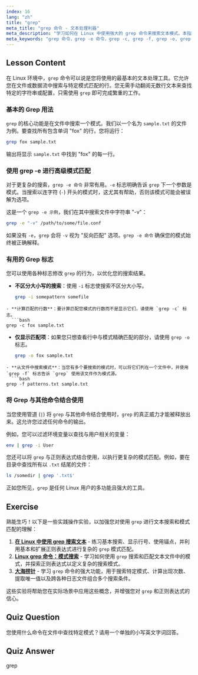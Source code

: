 ```yaml
---
index: 16
lang: "zh"
title: "grep"
meta_title: "grep 命令 - 文本处理利器"
meta_description: "学习如何在 Linux 中使用强大的 grep 命令来搜索文本模式。本指南涵盖基本用法、grep -e 命令、使用 grep -c 进行计数以及其他用于有效文本处理的关键选项。"
meta_keywords: "grep 命令，grep -e 命令，grep -c, grep -f, grep -o, grep -e 示例，linux grep, 文本搜索，模式匹配，文本处理，linux 教程"
---
```


## Lesson Content

在 Linux 环境中，`grep` 命令可以说是您将使用的最基本的文本处理工具。它允许您在文件或数据流中搜索与特定模式匹配的行。您无需手动翻阅无数行文本来查找特定的字符串或配置，只需使用 `grep` 即可完成繁重的工作。

### 基本的 Grep 用法

`grep` 的核心功能是在文件中搜索一个模式。我们以一个名为 `sample.txt` 的文件为例。要查找所有包含单词 "fox" 的行，您将运行：

```bash
grep fox sample.txt
```

输出将显示 `sample.txt` 中找到 "fox" 的每一行。

### 使用 grep -e 进行高级模式匹配

对于更复杂的搜索，`grep -e 命令` 非常有用。`-e` 标志明确告诉 `grep` 下一个参数是模式。当搜索以连字符 (`-`) 开头的模式时，这尤其有帮助，否则该模式可能会被误解为选项。

这是一个 `grep -e 示例`，我们在其中搜索文件中字符串 "-v"：

```bash
grep -e "-v" /path/to/some/file.conf
```

如果没有 `-e`，`grep` 会将 `-v` 视为 "反向匹配" 选项。`grep -e 命令` 确保您的模式始终被正确解释。

### 有用的 Grep 标志

您可以使用各种标志修改 `grep` 的行为，以优化您的搜索结果。

- **不区分大小写的搜索**：使用 `-i` 标志使搜索不区分大小写。
  ```bash
  grep -i somepattern somefile
  ```

````
- **计算匹配的行数**：要计算匹配您模式的行数而不是显示它们，请使用 `grep -c` 标志。
  ```bash
grep -c fox sample.txt
````

- **仅显示匹配项**：如果您只想查看行中与模式精确匹配的部分，请使用 `grep -o` 标志。
  ```bash
  grep -o fox sample.txt
  ```

````
- **从文件中搜索模式**：当您有多个要搜索的模式时，可以将它们列在一个文件中，并使用 `grep -f` 标志告诉 `grep` 使用该文件作为模式源。
  ```bash
grep -f patterns.txt sample.txt
````

### 将 Grep 与其他命令结合使用

当您使用管道 (`|`) 将 `grep` 与其他命令结合使用时，`grep` 的真正威力才能被释放出来。这允许您过滤任何命令的输出。

例如，您可以过滤环境变量以查找与用户相关的变量：

```bash
env | grep -i User
```

您还可以将 `grep` 与正则表达式结合使用，以执行更复杂的模式匹配。例如，要在目录中查找所有以 `.txt` 结尾的文件：

```bash
ls /somedir | grep '.txt$'
```

正如您所见，`grep` 是任何 Linux 用户的多功能且强大的工具。

## Exercise

熟能生巧！以下是一些实践操作实验，以加强您对使用 `grep` 进行文本搜索和模式匹配的理解：

1.  **[在 Linux 中使用 grep 搜索文本](https://labex.io/zh/labs/comptia-search-text-with-grep-in-linux-590841)** - 练习基本搜索、显示行号、使用锚点，并利用基本和扩展正则表达式进行复杂的 `grep` 模式匹配。
2.  **[Linux grep 命令：模式搜索](https://labex.io/zh/labs/linux-linux-grep-command-pattern-searching-219192)** - 学习如何使用 `grep` 搜索和匹配文本文件中的模式，并探索正则表达式以定义复杂的搜索模式。
3.  **[大海捞针](https://labex.io/zh/labs/linux-needle-in-the-haystack-388109)** - 学习 `grep` 命令的强大功能，用于搜索特定模式、计算出现次数、提取唯一值以及跨各种日志文件组合多个搜索条件。

这些实验将帮助您在实际场景中应用这些概念，并增强您对 `grep` 和正则表达式的信心。

## Quiz Question

您使用什么命令在文件中查找特定模式？请用一个单独的小写英文字词回答。

## Quiz Answer

grep
